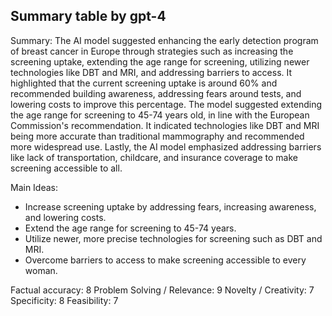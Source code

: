 ## Summary table by gpt-4
Summary: 
The AI model suggested enhancing the early detection program of breast cancer in Europe through strategies such as increasing the screening uptake, extending the age range for screening, utilizing newer technologies like DBT and MRI, and addressing barriers to access. It highlighted that the current screening uptake is around 60% and recommended building awareness, addressing fears around tests, and lowering costs to improve this percentage. The model suggested extending the age range for screening to 45-74 years old, in line with the European Commission's recommendation. It indicated technologies like DBT and MRI being more accurate than traditional mammography and recommended more widespread use. Lastly, the AI model emphasized addressing barriers like lack of transportation, childcare, and insurance coverage to make screening accessible to all.

Main Ideas: 
- Increase screening uptake by addressing fears, increasing awareness, and lowering costs.
- Extend the age range for screening to 45-74 years.
- Utilize newer, more precise technologies for screening such as DBT and MRI.
- Overcome barriers to access to make screening accessible to every woman.

Factual accuracy: 8
Problem Solving / Relevance: 9
Novelty / Creativity: 7
Specificity: 8
Feasibility: 7